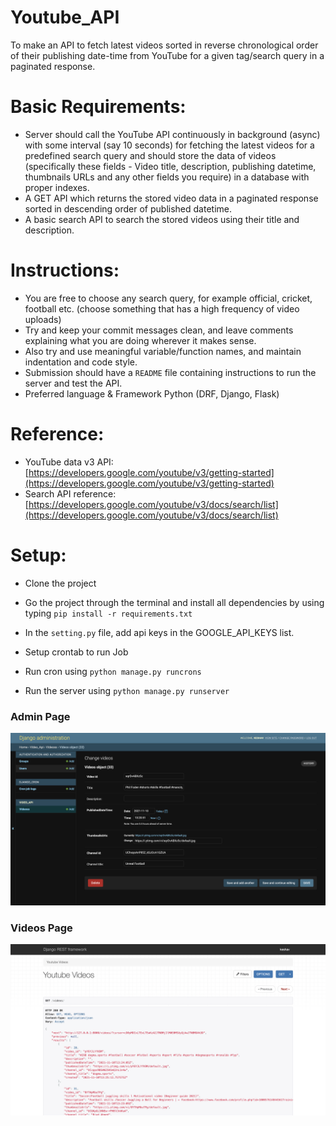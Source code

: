 # Youtube_API

To make an API to fetch latest videos sorted in reverse chronological order of their publishing date-time from YouTube for a given tag/search query in a paginated response.

# Basic Requirements:

- Server should call the YouTube API continuously in background (async) with some interval (say 10 seconds) for fetching the latest videos for a predefined search query and should store the data of videos (specifically these fields - Video title, description, publishing datetime, thumbnails URLs and any other fields you require) in a database with proper indexes.
- A GET API which returns the stored video data in a paginated response sorted in descending order of published datetime.
- A basic search API to search the stored videos using their title and description.

# Instructions:

- You are free to choose any search query, for example official, cricket, football etc. (choose something that has a high frequency of video uploads)
- Try and keep your commit messages clean, and leave comments explaining what you are doing wherever it makes sense.
- Also try and use meaningful variable/function names, and maintain indentation and code style.
- Submission should have a `README` file containing instructions to run the server and test the API.
- Preferred language & Framework
  Python (DRF, Django, Flask)

# Reference:

- YouTube data v3 API: [https://developers.google.com/youtube/v3/getting-started](https://developers.google.com/youtube/v3/getting-started)
- Search API reference: [https://developers.google.com/youtube/v3/docs/search/list](https://developers.google.com/youtube/v3/docs/search/list)

# Setup:

- Clone the project
- Go the project through the terminal and install all dependencies by using typing `pip install -r requirements.txt`
- In the `setting.py` file, add api keys in the GOOGLE_API_KEYS list.

- Setup crontab to run Job
- Run cron using `python manage.py runcrons`
- Run the server using `python manage.py runserver`


### Admin Page

![admin-page](screenshots/admin-page.png)

### Videos Page
![videos-route](screenshots/videos-route.png)
